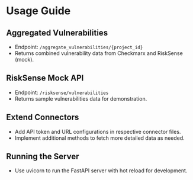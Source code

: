 # Usage Guide

## Aggregated Vulnerabilities
- Endpoint: `/aggregate_vulnerabilities/{project_id}`
- Returns combined vulnerability data from Checkmarx and RiskSense (mock).

## RiskSense Mock API
- Endpoint: `/risksense/vulnerabilities`
- Returns sample vulnerabilities data for demonstration.

## Extend Connectors
- Add API token and URL configurations in respective connector files.
- Implement additional methods to fetch more detailed data as needed.

## Running the Server
- Use uvicorn to run the FastAPI server with hot reload for development.